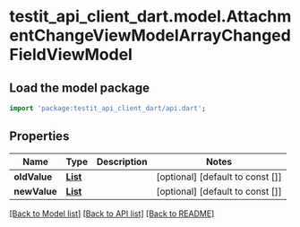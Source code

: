 # testit_api_client_dart.model.AttachmentChangeViewModelArrayChangedFieldViewModel

## Load the model package
```dart
import 'package:testit_api_client_dart/api.dart';
```

## Properties
Name | Type | Description | Notes
------------ | ------------- | ------------- | -------------
**oldValue** | [**List<AttachmentChangeViewModel>**](AttachmentChangeViewModel.md) |  | [optional] [default to const []]
**newValue** | [**List<AttachmentChangeViewModel>**](AttachmentChangeViewModel.md) |  | [optional] [default to const []]

[[Back to Model list]](../README.md#documentation-for-models) [[Back to API list]](../README.md#documentation-for-api-endpoints) [[Back to README]](../README.md)


